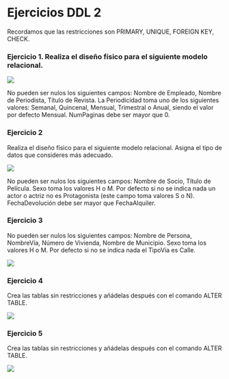 # Ejercicios DDL 2

Recordamos que las restricciones son PRIMARY, UNIQUE, FOREIGN KEY, CHECK.

### Ejercicio 1. Realiza el diseño físico para el siguiente modelo relacional. 

![](https://gestionbasesdatos.readthedocs.io/es/latest/_images/tema3-040.png)

No pueden ser nulos los siguientes campos: Nombre de Empleado, Nombre de Periodista, Título de Revista. La Periodicidad toma uno de los siguientes valores: Semanal, Quincenal, Mensual, Trimestral o Anual, siendo el valor por defecto Mensual. NumPaginas debe ser mayor que 0.

### Ejercicio 2

 Realiza el diseño físico para el siguiente modelo relacional. Asigna el tipo de datos que consideres más adecuado. 

![](https://gestionbasesdatos.readthedocs.io/es/latest/_images/tema3-041.png)

No pueden ser nulos los siguientes campos: Nombre de Socio, Título de Película. Sexo toma los valores H o M. Por defecto si no se indica nada un actor o actriz no es Protagonista (este campo toma valores S o N). FechaDevolución debe ser mayor que FechaAlquiler.

### Ejercicio 3

No pueden ser nulos los siguientes campos: Nombre de Persona, NombreVía, Número de Vivienda, Nombre de Municipio. Sexo toma los valores H o M. Por defecto si no se indica nada el TipoVia es Calle.

![](https://gestionbasesdatos.readthedocs.io/es/latest/_images/tema3-042.png)

### Ejercicio 4

Crea las tablas sin restricciones y añádelas después con el comando ALTER TABLE. 

![](https://gestionbasesdatos.readthedocs.io/es/latest/_images/tema3-043.png)

### Ejercicio 5

Crea las tablas sin restricciones y añádelas después con el comando ALTER TABLE.

![](https://gestionbasesdatos.readthedocs.io/es/latest/_images/tema3-044.png)